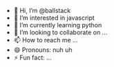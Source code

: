 - 👋 Hi, I’m @ballstack
- 👀 I’m interested in javascript
- 🌱 I’m currently learning python
- 💞️ I’m looking to collaborate on ...
- 📫 How to reach me ...
- 😄 Pronouns: nuh uh
- ⚡ Fun fact: ...

<!---
ballstack/ballstack is a ✨ special ✨ repository because its `README.md` (this file) appears on your GitHub profile.
You can click the Preview link to take a look at your changes.
--->
